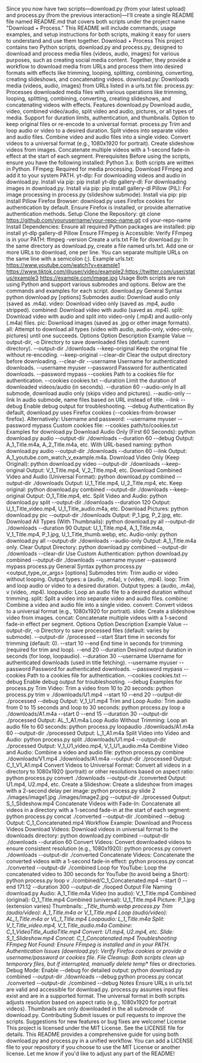 Since you now have two scripts—download.py (from your latest upload) and process.py (from the previous interaction)—I'll create a single README file named README.md that covers both scripts under the project name "Download + Process." This README will include commands, usage examples, and setup instructions for both scripts, making it easy for users to understand and use them together.
Download + Process
This project contains two Python scripts, download.py and process.py, designed to download and process media files (videos, audio, images) for various purposes, such as creating social media content. Together, they provide a workflow to download media from URLs and process them into desired formats with effects like trimming, looping, splitting, combining, converting, creating slideshows, and concatenating videos.
download.py: Downloads media (videos, audio, images) from URLs listed in a urls.txt file.
process.py: Processes downloaded media files with various operations like trimming, looping, splitting, combining, converting, creating slideshows, and concatenating videos with effects.
Features
download.py
Download audio, video, combined video/audio, split video and audio, pictures, or all types of media.
Support for duration limits, authentication, and thumbnails.
Option to keep original files or re-encode to a universal format.
process.py
Trim and loop audio or video to a desired duration.
Split videos into separate video and audio files.
Combine video and audio files into a single video.
Convert videos to a universal format (e.g., 1080x1920 for portrait).
Create slideshow videos from images.
Concatenate multiple videos with a 1-second fade-in effect at the start of each segment.
Prerequisites
Before using the scripts, ensure you have the following installed:
Python 3.x: Both scripts are written in Python.
FFmpeg: Required for media processing. Download FFmpeg and add it to your system PATH.
yt-dlp: For downloading videos and audio in download.py. Install via pip:
pip install yt-dlp
gallery-dl: For downloading images in download.py. Install via pip:
pip install gallery-dl
Pillow (PIL): For image processing in process.py (slideshow submode). Install via pip:
pip install Pillow
Firefox Browser: download.py uses Firefox cookies for authentication by default. Ensure Firefox is installed, or provide alternative authentication methods.
Setup
Clone the Repository:
git clone https://github.com/yourusername/your-repo-name.git
cd your-repo-name
Install Dependencies:
Ensure all required Python packages are installed:
pip install yt-dlp gallery-dl Pillow
Ensure FFmpeg is Accessible:
Verify FFmpeg is in your PATH:
ffmpeg -version
Create a urls.txt File for download.py:
In the same directory as download.py, create a file named urls.txt.
Add one or more URLs to download, one per line. You can separate multiple URLs on the same line with a semicolon (;).
Example urls.txt:
https://www.youtube.com/watch?v=example1
https://www.tiktok.com/@user/video/example2;https://twitter.com/user/status/example3
https://example.com/image.jpg
Usage
Both scripts are run using Python and support various submodes and options. Below are the commands and examples for each script.
download.py
General Syntax
python download.py <submode> [options]
Submodes
audio: Download audio only (saved as .m4a).
video: Download video only (saved as .mp4, audio stripped).
combined: Download video with audio (saved as .mp4).
split: Download video with audio and split into video-only (.mp4) and audio-only (.m4a) files.
pic: Download images (saved as .jpg or other image formats).
all: Attempt to download all types (video with audio, audio-only, video-only, pictures) until one succeeds.
Options
Option
Description
Example Value
--output-dir, -o
Directory to save downloaded files (default: current directory).
--output-dir ./downloads
--keep-original
Keep the original file without re-encoding.
--keep-original
--clear-dir
Clear the output directory before downloading.
--clear-dir
--username
Username for authenticated downloads.
--username myuser
--password
Password for authenticated downloads.
--password mypass
--cookies
Path to a cookies file for authentication.
--cookies cookies.txt
--duration
Limit the duration of downloaded videos/audio (in seconds).
--duration 60
--audio-only
In all submode, download audio only (skips video and pictures).
--audio-only
--link
In audio submode, name files based on URL instead of title.
--link
--debug
Enable debug output for troubleshooting.
--debug
Authentication
By default, download.py uses Firefox cookies (--cookies-from-browser firefox). Alternatively:
Username and password:
--username myuser --password mypass
Custom cookies file:
--cookies path/to/cookies.txt
Examples for download.py
Download Audio Only (First 60 Seconds):
python download.py audio --output-dir ./downloads --duration 60 --debug
Output: A_1_Title.m4a, A_2_Title.m4a, etc.
With URL-based naming:
python download.py audio --output-dir ./downloads --duration 60 --link
Output: A_1_youtube.com_watch_v_example.m4a.
Download Video Only (Keep Original):
python download.py video --output-dir ./downloads --keep-original
Output: V_1_Title.mp4, V_2_Title.mp4, etc.
Download Combined Video and Audio (Universal Format):
python download.py combined --output-dir ./downloads
Output: U_1_Title.mp4, U_2_Title.mp4, etc.
Keep original:
python download.py combined --output-dir ./downloads --keep-original
Output: O_1_Title.mp4, etc.
Split Video and Audio:
python download.py split --output-dir ./downloads --duration 120
Output: U_1_Title_video.mp4, U_1_Title_audio.m4a, etc.
Download Pictures:
python download.py pic --output-dir ./downloads
Output: P_1.jpg, P_2.jpg, etc.
Download All Types (With Thumbnails):
python download.py all --output-dir ./downloads --duration 90
Output: U_1_Title.mp4, A_1_Title.m4a, V_1_Title.mp4, P_1.jpg, U_1_Title_thumb.webp, etc.
Audio-only:
python download.py all --output-dir ./downloads --audio-only
Output: A_1_Title.m4a only.
Clear Output Directory:
python download.py combined --output-dir ./downloads --clear-dir
Use Custom Authentication:
python download.py combined --output-dir ./downloads --username myuser --password mypass
process.py
General Syntax
python process.py <submode> <output_type_or_args> [options]
Submodes
trim: Trim audio or video without looping.
Output types: a (audio, .m4a), v (video, .mp4).
loop: Trim and loop audio or video to a desired duration.
Output types: a (audio, .m4a), v (video, .mp4).
loopaudio: Loop an audio file to a desired duration without trimming.
split: Split a video into separate video and audio files.
combine: Combine a video and audio file into a single video.
convert: Convert videos to a universal format (e.g., 1080x1920 for portrait).
slide: Create a slideshow video from images.
concat: Concatenate multiple videos with a 1-second fade-in effect per segment.
Options
Option
Description
Example Value
--output-dir, -o
Directory to save processed files (default: varies by submode).
--output-dir ./processed
--start
Start time in seconds for trimming (default: 0).
--start 10
--end
End time in seconds for trimming (required for trim and loop).
--end 20
--duration
Desired output duration in seconds (for loop, loopaudio).
--duration 30
--username
Username for authenticated downloads (used in title fetching).
--username myuser
--password
Password for authenticated downloads.
--password mypass
--cookies
Path to a cookies file for authentication.
--cookies cookies.txt
--debug
Enable debug output for troubleshooting.
--debug
Examples for process.py
Trim Video:
Trim a video from 10 to 20 seconds:
python process.py trim v ./downloads/U1.mp4 --start 10 --end 20 --output-dir ./processed --debug
Output: V_1_U1.mp4
Trim and Loop Audio:
Trim audio from 0 to 15 seconds and loop to 30 seconds:
python process.py loop a ./downloads/A1.m4a --start 0 --end 15 --duration 30 --output-dir ./processed
Output: AL_1_A1.m4a
Loop Audio Without Trimming:
Loop an audio file to 60 seconds:
python process.py loopaudio ./downloads/A1.m4a 60 --output-dir ./processed
Output: L_1_A1.m4a
Split Video into Video and Audio:
python process.py split ./downloads/U1.mp4 --output-dir ./processed
Output: V_1_U1_video.mp4, V_1_U1_audio.m4a
Combine Video and Audio:
Combine a video and audio file:
python process.py combine ./downloads/V1.mp4 ./downloads/A1.m4a --output-dir ./processed
Output: C_1_V1_A1.mp4
Convert Videos to Universal Format:
Convert all videos in a directory to 1080x1920 (portrait) or other resolutions based on aspect ratio:
python process.py convert ./downloads --output-dir ./converted
Output: U1.mp4, U2.mp4, etc.
Create a Slideshow:
Create a slideshow from images with a 2-second delay per image:
python process.py slide 2 ./images/image1.jpg ./images/image2.jpg --output-dir ./processed
Output: S_1_Slideshow.mp4
Concatenate Videos with Fade-In:
Concatenate all videos in a directory with a 1-second fade-in at the start of each segment:
python process.py concat ./converted --output-dir ./combined --debug
Output: C_1_Concatenated.mp4
Workflow Example: Download and Process Videos
Download Videos:
Download videos in universal format to the downloads directory:
python download.py combined --output-dir ./downloads --duration 60
Convert Videos:
Convert downloaded videos to ensure consistent resolution (e.g., 1080x1920):
python process.py convert ./downloads --output-dir ./converted
Concatenate Videos:
Concatenate the converted videos with a 1-second fade-in effect:
python process.py concat ./converted --output-dir ./combined
Loop for YouTube:
Loop the concatenated video to 300 seconds for YouTube (to avoid being a Short):
python process.py loop v ./combined/C_1_Concatenated.mp4 --start 0 --end 171.12 --duration 300 --output-dir ./looped
Output File Naming
download.py
Audio: A_1_Title.m4a
Video (no audio): V_1_Title.mp4
Combined (original): O_1_Title.mp4
Combined (universal): U_1_Title.mp4
Picture: P_1.jpg (extension varies)
Thumbnails: <prefix>_<number>_Title_thumb.webp
process.py
Trim (audio/video): A_1_Title.m4a or V_1_Title.mp4
Loop (audio/video): AL_1_Title.m4a or VL_1_Title.mp4
Loopaudio: L_1_Title.m4a
Split: V_1_Title_video.mp4, V_1_Title_audio.m4a
Combine: C_1_VideoTitle_AudioTitle.mp4
Convert: U1.mp4, U2.mp4, etc.
Slide: S_1_Slideshow.mp4
Concat: C_1_Concatenated.mp4
Troubleshooting
FFmpeg Not Found: Ensure FFmpeg is installed and in your PATH.
Authentication Issues (download.py): Verify Firefox cookies or provide a username/password or cookies file.
File Cleanup: Both scripts clean up temporary files, but if interrupted, manually delete temp_* files or directories.
Debug Mode: Enable --debug for detailed output:
python download.py combined --output-dir ./downloads --debug
python process.py concat ./converted --output-dir ./combined --debug
Notes
Ensure URLs in urls.txt are valid and accessible for download.py.
process.py assumes input files exist and are in a supported format.
The universal format in both scripts adjusts resolution based on aspect ratio (e.g., 1080x1920 for portrait videos).
Thumbnails are only downloaded in the all submode of download.py.
Contributing
Submit issues or pull requests to improve the scripts. Suggestions for new features or bug fixes are welcome!
License
This project is licensed under the MIT License. See the LICENSE file for details.
This README provides a comprehensive guide for using both download.py and process.py in a unified workflow. You can add a LICENSE file to your repository if you choose to use the MIT License or another license. Let me know if you'd like to adjust any part of the README!
